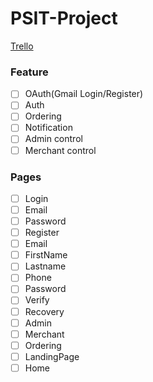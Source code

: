 # PSIT-Project

[Trello](https://trello.com/b/HdKdJiv1/workflow)

### Feature
- [ ] OAuth(Gmail Login/Register)
- [ ] Auth
- [ ] Ordering
- [ ] Notification
- [ ] Admin control
- [ ] Merchant control

### Pages
 - [ ] Login
  - [ ] Email
  - [ ] Password
 - [ ] Register
  - [ ] Email
  - [ ] FirstName
  - [ ] Lastname
  - [ ] Phone
  - [ ] Password
 - [ ] Verify
 - [ ] Recovery
 - [ ] Admin
 - [ ] Merchant
 - [ ] Ordering
 - [ ] LandingPage
 - [ ] Home
